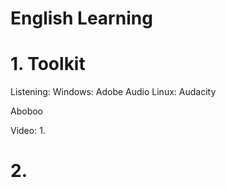 English Learning
=====

# 1. Toolkit

Listening:
Windows: Adobe Audio
Linux: Audacity

Aboboo

Video:
1.


# 2.


